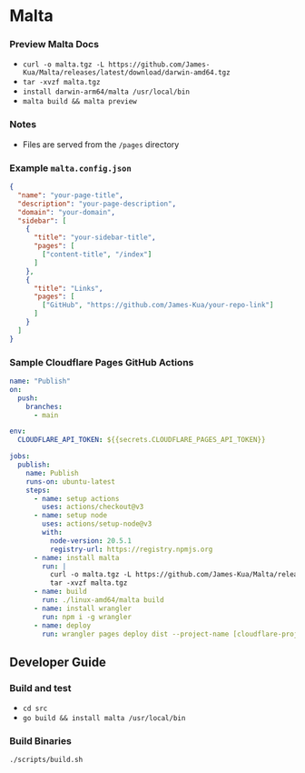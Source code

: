 # Malta

### Preview Malta Docs

- `curl -o malta.tgz -L https://github.com/James-Kua/Malta/releases/latest/download/darwin-amd64.tgz`
- `tar -xvzf malta.tgz`
- `install darwin-arm64/malta /usr/local/bin`
- `malta build && malta preview`

### Notes
- Files are served from the `/pages` directory

### Example `malta.config.json`

```json
{
  "name": "your-page-title",
  "description": "your-page-description",
  "domain": "your-domain",
  "sidebar": [
    {
      "title": "your-sidebar-title",
      "pages": [
        ["content-title", "/index"]
      ]
    },
    {
      "title": "Links",
      "pages": [
        ["GitHub", "https://github.com/James-Kua/your-repo-link"]
      ]
    }
  ]
}
```

### Sample Cloudflare Pages GitHub Actions

```yaml
name: "Publish"
on:
  push:
    branches:
      - main

env:
  CLOUDFLARE_API_TOKEN: ${{secrets.CLOUDFLARE_PAGES_API_TOKEN}}

jobs:
  publish:
    name: Publish
    runs-on: ubuntu-latest
    steps:
      - name: setup actions
        uses: actions/checkout@v3
      - name: setup node
        uses: actions/setup-node@v3
        with:
          node-version: 20.5.1
          registry-url: https://registry.npmjs.org
      - name: install malta
        run: |
          curl -o malta.tgz -L https://github.com/James-Kua/Malta/releases/latest/download/linux-amd64.tgz
          tar -xvzf malta.tgz
      - name: build
        run: ./linux-amd64/malta build
      - name: install wrangler
        run: npm i -g wrangler
      - name: deploy
        run: wrangler pages deploy dist --project-name [cloudflare-project-name] --branch main
```

## Developer Guide

### Build and test

- `cd src`
- `go build && install malta /usr/local/bin`

### Build Binaries

`./scripts/build.sh`